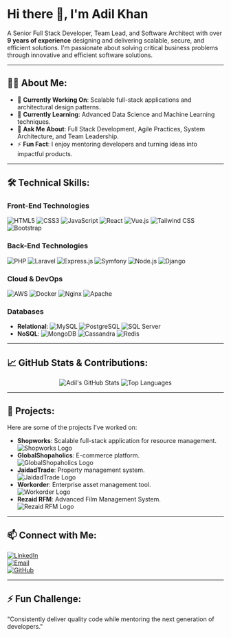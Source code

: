 # Hi there 👋, I'm Adil Khan  
A Senior Full Stack Developer, Team Lead, and Software Architect with over **9 years of experience** designing and delivering scalable, secure, and efficient solutions. I'm passionate about solving critical business problems through innovative and efficient software solutions.

---

## 👨‍💻 About Me:
- 🔭 **Currently Working On**: Scalable full-stack applications and architectural design patterns.  
- 🌱 **Currently Learning**: Advanced Data Science and Machine Learning techniques.  
- 💬 **Ask Me About**: Full Stack Development, Agile Practices, System Architecture, and Team Leadership.  
- ⚡ **Fun Fact**: I enjoy mentoring developers and turning ideas into impactful products.  

---

## 🛠️ Technical Skills:

### **Front-End Technologies**
![HTML5](https://img.shields.io/badge/-HTML5-E34F26?logo=html5&logoColor=white) 
![CSS3](https://img.shields.io/badge/-CSS3-1572B6?logo=css3&logoColor=white) 
![JavaScript](https://img.shields.io/badge/-JavaScript-F7DF1E?logo=javascript&logoColor=black) 
![React](https://img.shields.io/badge/-React-61DAFB?logo=react&logoColor=black) 
![Vue.js](https://img.shields.io/badge/-Vue.js-4FC08D?logo=vue.js&logoColor=white) 
![Tailwind CSS](https://img.shields.io/badge/-Tailwind%20CSS-06B6D4?logo=tailwind-css&logoColor=white) 
![Bootstrap](https://img.shields.io/badge/-Bootstrap-7952B3?logo=bootstrap&logoColor=white)  

### **Back-End Technologies**
![PHP](https://img.shields.io/badge/-PHP-777BB4?logo=php&logoColor=white) 
![Laravel](https://img.shields.io/badge/-Laravel-FF2D20?logo=laravel&logoColor=white) 
![Express.js](https://img.shields.io/badge/-Express.js-000000?logo=express&logoColor=white) 
![Symfony](https://img.shields.io/badge/-Symfony-000000?logo=symfony&logoColor=white) 
![Node.js](https://img.shields.io/badge/-Node.js-339933?logo=node.js&logoColor=white) 
![Django](https://img.shields.io/badge/-Django-092E20?logo=django&logoColor=white)  

### **Cloud & DevOps**
![AWS](https://img.shields.io/badge/-AWS-232F3E?logo=amazon-aws&logoColor=white) 
![Docker](https://img.shields.io/badge/-Docker-2496ED?logo=docker&logoColor=white) 
![Nginx](https://img.shields.io/badge/-Nginx-009639?logo=nginx&logoColor=white) 
![Apache](https://img.shields.io/badge/-Apache-D22128?logo=apache&logoColor=white)  

### **Databases**
- **Relational**: ![MySQL](https://img.shields.io/badge/-MySQL-4479A1?logo=mysql&logoColor=white) ![PostgreSQL](https://img.shields.io/badge/-PostgreSQL-336791?logo=postgresql&logoColor=white) ![SQL Server](https://img.shields.io/badge/-SQL%20Server-CC2927?logo=microsoft-sql-server&logoColor=white)  
- **NoSQL**: ![MongoDB](https://img.shields.io/badge/-MongoDB-47A248?logo=mongodb&logoColor=white) ![Cassandra](https://img.shields.io/badge/-Apache%20Cassandra-1287B1?logo=apache-cassandra&logoColor=white) ![Redis](https://img.shields.io/badge/-Redis-DC382D?logo=redis&logoColor=white)  

---

## 📈 GitHub Stats & Contributions:

<div align="center">

![Adil's GitHub Stats](https://github-readme-stats.vercel.app/api?username=adilKhan72&show_icons=true&theme=white) ![Top Languages](https://github-readme-stats.vercel.app/api/top-langs/?username=adilKhan72&layout=compact&theme=white)

</div>

---

## 🌟 Projects:  
Here are some of the projects I've worked on:  
- **Shopworks**: Scalable full-stack application for resource management.  
  ![Shopworks Logo](https://img.shields.io/badge/-Shopworks-blue)  
- **GlobalShopaholics**: E-commerce platform.  
  ![GlobalShopaholics Logo](https://img.shields.io/badge/-GlobalShopaholics-orange)  
- **JaidadTrade**: Property management system.  
  ![JaidadTrade Logo](https://img.shields.io/badge/-JaidadTrade-green)  
- **Workorder**: Enterprise asset management tool.  
  ![Workorder Logo](https://img.shields.io/badge/-Workorder-lightblue)  
- **Rezaid RFM**: Advanced Film Management System.  
  ![Rezaid RFM Logo](https://img.shields.io/badge/-Rezaid%20RFM-purple)  

---

## 📫 Connect with Me:  
[![LinkedIn](https://img.shields.io/badge/-LinkedIn-blue?logo=linkedin&logoColor=white)](https://www.linkedin.com/in/adil-khan-60055112b/)  
[![Email](https://img.shields.io/badge/-Email-red?logo=gmail&logoColor=white)](mailto:adilkhanengineer72@gmail.com)  
[![GitHub](https://img.shields.io/badge/-GitHub-black?logo=github&logoColor=white)](https://github.com/adilKhan72/)  

---

## ⚡ Fun Challenge:  
"Consistently deliver quality code while mentoring the next generation of developers."
